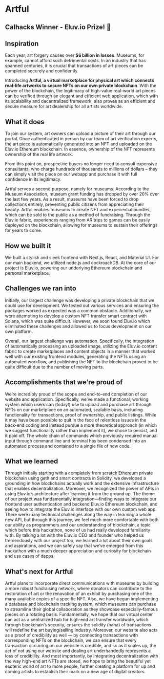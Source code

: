 # Artful

## Calhacks Winner - Eluv.io Prize! 🎉 

## Inspiration

Each year, art forgery causes over **$6 billion in losses**. Museums, for example, cannot afford such detrimental costs. In an industry that has spanned centuries, it is crucial that transactions of art pieces can be completed securely and confidently. 

Introducing **Artful, a virtual marketplace for physical art which connects real-life artworks to secure NFTs on our own private blockchain**. With the power of the blockchain, the legitimacy of high-value real-world art pieces can be verified through an elegant and efficient web application, which with its scalability and decentralized framework, also proves as an efficient and secure measure for art dealership for all artists worldwide. 

## What it does

To join our system, art owners can upload a picture of their art through our portal. Once authenticated in person by our team of art verification experts, the art piece is automatically generated into an NFT and uploaded on the Eluv.io Ethereum blockchain. In essence, ownership of the NFT represents ownership of the real life artwork. 

From this point on, prospective buyers no longer need to consult expensive consultants, who charge hundreds of thousands to millions of dollars – they can simply visit the piece on our webapp and purchase it with full confidence in its legitimacy.

Artful serves a second purpose, namely for museums. According to the Museum Association, museum grant funding has dropped by over 20% over the last few years. As a result, museums have been forced to drop collections entirely, preventing public citizens from appreciating their beauty. 
Artful enables museums to create NFT and experiential bundles, which can be sold to the public as a method of fundraising. Through the Eluv.io fabric, experiences ranging from AR trips to games can be easily deployed on the blockchain, allowing for museums to sustain their offerings for years to come. 

## How we built it
	
We built a stylish and sleek frontend with Next.js, React, and Material UI. For our main backend, we utilized node.js and cockroachDB. At the core of our project is Eluv.io, powering our underlying Ethereum blockchain and personal marketplace. 

## Challenges we ran into

Initially, our largest challenge was developing a private blockchain that we could use for development. We tested out various services and ensuring the packages worked as expected was a common obstacle. Additionally, we were attempting to develop a custom NFT transfer smart contract with Solana, which was quite difficult. However, we soon found Eluv.io which eliminated these challenges and allowed us to focus development on our own platform.

Overall, our largest challenge was automation. Specifically, the integration of automatically processing an uploaded image, utilizing the Eluv.io content fabric to create marketplaces and content objects in a manner that worked well with our existing frontend modules, generating the NFTs using an automated workflow, and publishing the NFT to the blockchain proved to be quite difficult due to the number of moving parts. 
	

## Accomplishments that we're proud of

We’re incredibly proud of the scope and end-to-end completion of our website and application. Specifically, we’ve made a functional, working system which users can (today!) use to upload and purchase art through NFTs on our marketplace on an automated, scalable basis, including functionality for transactions, proof of ownership, and public listings. 
While it may have been possible to quit in the face of relentless issues in the back-end coding and instead pursue a more theoretical approach (in which we suggest functionality rather than implement it), we chose to persist, and it paid off. The whole chain of commands which previously required manual input through command line and terminal has been condensed into an automated process and contained to a single file of new code.

## What we learned

Through initially starting with a completely from scratch Ethereum private blockchain using geth and smart contracts in Solidity, we developed a grounding in how blockchains actually work and the extensive infrastructure that enables decentralization. Moreover,  we recognized the power of APIs in using Eluv.io’s architecture after learning it from the ground up. The theme of our project was fundamentally integration—finding ways to integrate our frontend user authentication and backend Eluv.io Ethereum blockchain, and seeing how to integrate the Eluv.io interface with our own custom web app. There were many technical challenges along the way in learning a whole new API, but through this journey, we feel much more comfortable with both our ability as programmers and our understanding of blockchain, a topic which before this hackathon, none of us had really developed familiarity with. By talking a lot with the Eluv.io CEO and founder who helped us tremendously with our project too, we learned a lot about their own goals and aspirations, and we can safely say that we’ve emerged from this hackathon with a much deeper appreciation and curiosity for blockchain and use cases of dapps. 
	

## What's next for Artful

Artful plans to incorporate direct communications with museums by building a more robust fundraising network, where donators can contribute to the restoration of art or the renovation of an exhibit by purchasing one of the many available copies of a specific NFT.  Also, we have begun implementing a database and blockchain tracking system, which museums can purchase to streamline their global collaboration as they showcase especially-famous pieces on a rotating basis. Fundamentally, we hope that our virtual center can act as a centralized hub for high-end art transfer worldwide, which through blockchain’s security, ensures the solidity (haha) of transactions will redefine the art buying/selling industry. Moreover, our website also acts as a proof of credibility as well — by connecting transactions with corresponding NFTs on the blockchain, we can ensure that every transaction occurring on our website is credible, and so as it scales up, the act of not using our website and dealing art underhandedly represents a loss of credibility. And most importantly, by integrating decentralization with the way high-end art NFTs are stored, we hope to bring the beautiful yet esoteric world of art to more people, further creating a platform for up and coming artists to establish their mark on a new age of digital creators. 
